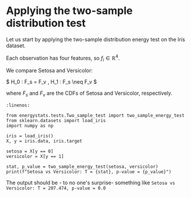# Applying the two-sample distribution test

Let us start by applying the two-sample distribution energy test on the Iris dataset.

Each observation has four features, so $f_i \in \mathbb{R}^4$.

We compare Setosa and Versicolor:

$
H_0 : F_s = F_v , 
H_1 : F_s \neq F_v
$

where $F_s$ and $F_v$ are the CDFs of Setosa and Versicolor, respectively.

```{code-block} python
:linenos:

from energystats.tests.Two_sample_test import two_sample_energy_test
from sklearn.datasets import load_iris
import numpy as np

iris = load_iris()
X, y = iris.data, iris.target

setosa = X[y == 0]
versicolor = X[y == 1]

stat, p_value = two_sample_energy_test(setosa, versicolor)
print(f"Setosa vs Versicolor: T = {stat}, p-value = {p_value}")
```
The output should be - to no one's surprise- something like 
```Setosa vs Versicolor: T = 207.474, p-value = 0.0```
